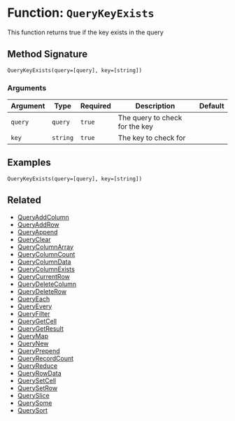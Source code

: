 [comment]: # (Note: This documentation is generated dynamically in the build process.  To modify the contents, change the javadoc on the _invoke method of the BIF class)

# Function: `QueryKeyExists`

This function returns true if the key exists in the query

## Method Signature
```
QueryKeyExists(query=[query], key=[string])
```
### Arguments

| Argument | Type | Required | Description | Default |
|----------|------|----------|-------------|---------|
| `query` | `query` | `true` | The query to check for the key |  |
| `key` | `string` | `true` | The key to check for |  |

## Examples

```
QueryKeyExists(query=[query], key=[string])
```

## Related
  * [QueryAddColumn](QueryAddColumn.md)
  * [QueryAddRow](QueryAddRow.md)
  * [QueryAppend](QueryAppend.md)
  * [QueryClear](QueryClear.md)
  * [QueryColumnArray](QueryColumnArray.md)
  * [QueryColumnCount](QueryColumnCount.md)
  * [QueryColumnData](QueryColumnData.md)
  * [QueryColumnExists](QueryColumnExists.md)
  * [QueryCurrentRow](QueryCurrentRow.md)
  * [QueryDeleteColumn](QueryDeleteColumn.md)
  * [QueryDeleteRow](QueryDeleteRow.md)
  * [QueryEach](QueryEach.md)
  * [QueryEvery](QueryEvery.md)
  * [QueryFilter](QueryFilter.md)
  * [QueryGetCell](QueryGetCell.md)
  * [QueryGetResult](QueryGetResult.md)
  * [QueryMap](QueryMap.md)
  * [QueryNew](QueryNew.md)
  * [QueryPrepend](QueryPrepend.md)
  * [QueryRecordCount](QueryRecordCount.md)
  * [QueryReduce](QueryReduce.md)
  * [QueryRowData](QueryRowData.md)
  * [QuerySetCell](QuerySetCell.md)
  * [QuerySetRow](QuerySetRow.md)
  * [QuerySlice](QuerySlice.md)
  * [QuerySome](QuerySome.md)
  * [QuerySort](QuerySort.md)
